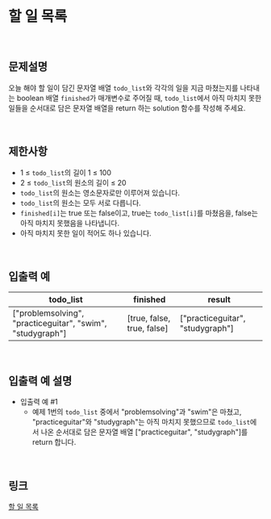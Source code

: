 # 할 일 목록

<br>

## 문제설명
오늘 해야 할 일이 담긴 문자열 배열 `todo_list`와 각각의 일을 지금 마쳤는지를 나타내는 boolean 배열 `finished`가 매개변수로 주어질 때, `todo_list`에서 아직 마치지 못한 일들을 순서대로 담은 문자열 배열을 return 하는 solution 함수를 작성해 주세요.

<br>

## 제한사항
- 1 ≤ `todo_list`의 길이 1 ≤ 100
- 2 ≤ `todo_list`의 원소의 길이 ≤ 20
- `todo_list`의 원소는 영소문자로만 이루어져 있습니다.
- `todo_list`의 원소는 모두 서로 다릅니다.
- `finished[i]`는 true 또는 false이고, true는 `todo_list[i]`를 마쳤음을, false는 아직 마치지 못했음을 나타냅니다.
- 아직 마치지 못한 일이 적어도 하나 있습니다.

<br>

## 입출력 예
| todo_list | finished | result |
|---|---|---|
| ["problemsolving", "practiceguitar", "swim", "studygraph"] | [true, false, true, false] | ["practiceguitar", "studygraph"] |

<br>

## 입출력 예 설명
- 입출력 예 #1
    - 예제 1번의 `todo_list` 중에서 "problemsolving"과 "swim"은 마쳤고, "practiceguitar"와 "studygraph"는 아직 마치지 못했으므로 `todo_list`에서 나온 순서대로 담은 문자열 배열 ["practiceguitar", "studygraph"]를 return 합니다.

<br>

## 링크
[할 일 목록](https://school.programmers.co.kr/learn/courses/30/lessons/181885)
